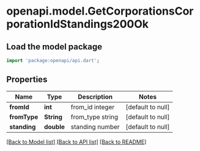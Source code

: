 # openapi.model.GetCorporationsCorporationIdStandings200Ok

## Load the model package
```dart
import 'package:openapi/api.dart';
```

## Properties
Name | Type | Description | Notes
------------ | ------------- | ------------- | -------------
**fromId** | **int** | from_id integer | [default to null]
**fromType** | **String** | from_type string | [default to null]
**standing** | **double** | standing number | [default to null]

[[Back to Model list]](../README.md#documentation-for-models) [[Back to API list]](../README.md#documentation-for-api-endpoints) [[Back to README]](../README.md)


